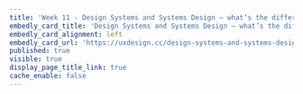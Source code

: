 ```yaml
---
title: 'Week 11 - Design Systems and Systems Design — what’s the difference? (1 of 2)'
embedly_card_title: 'Design Systems and Systems Design — what’s the difference? (5 minute read)'
embedly_card_alignment: left
embedly_card_url: 'https://uxdesign.cc/design-systems-and-systems-design-whats-the-difference-b184aa6e5f0d'
published: true
visible: true
display_page_title_link: true
cache_enable: false
---
```

